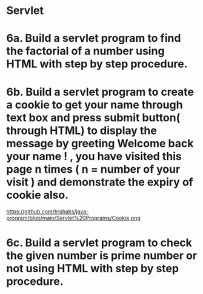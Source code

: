 # Servlet
# 6a. Build a servlet program to find the factorial of a number using HTML with step by step procedure.


# 6b. Build a servlet program to create a cookie to get your name through text box and press submit button( through HTML) to display the message by greeting Welcome back your name ! , you have visited this page n times ( n = number of your visit ) and demonstrate the expiry of cookie also.
https://github.com/trishaks/java-program/blob/main/Servlet%20Programs/Cookie.png

# 6c. Build a servlet program to check the given number is prime number or not using HTML with step by step procedure.
